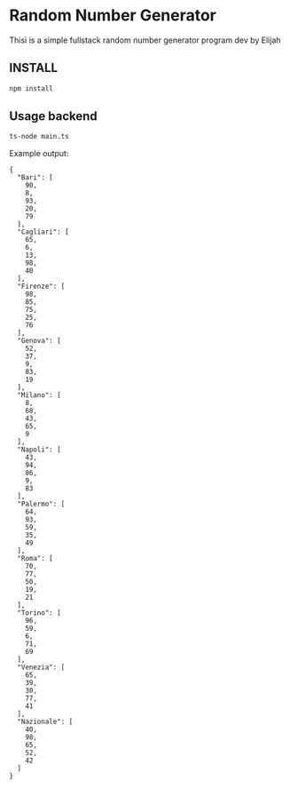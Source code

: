 # Random Number Generator

Thisi is a simple fullstack random number generator program dev by Elijah

## INSTALL

```bash
npm install
```

## Usage backend

```bash
ts-node main.ts
```
Example output:
```
{
  "Bari": [
    90,
    8,
    93,
    20,
    79
  ],
  "Cagliari": [
    65,
    6,
    13,
    98,
    40
  ],
  "Firenze": [
    98,
    85,
    75,
    25,
    76
  ],
  "Genova": [
    52,
    37,
    9,
    83,
    19
  ],
  "Milano": [
    8,
    68,
    43,
    65,
    9
  ],
  "Napoli": [
    43,
    94,
    86,
    9,
    83
  ],
  "Palermo": [
    64,
    93,
    59,
    35,
    49
  ],
  "Roma": [
    70,
    77,
    50,
    19,
    21
  ],
  "Torino": [
    96,
    59,
    6,
    71,
    69
  ],
  "Venezia": [
    65,
    39,
    30,
    77,
    41
  ],
  "Nazionale": [
    40,
    98,
    65,
    52,
    42
  ]
}
```
